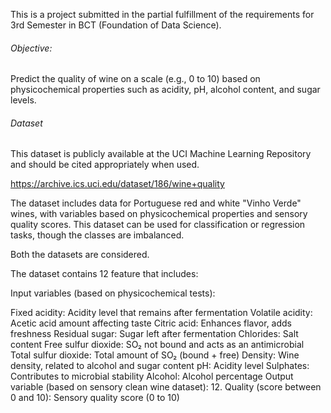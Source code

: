 This is a project submitted in the partial fulfillment of the requirements for 3rd Semester in BCT (Foundation of Data Science). 

<h6>Objective:</h6>
Predict the quality of wine on a scale (e.g., 0 to 10) based on physicochemical properties such as acidity, pH, alcohol content, and sugar levels.

<h6>Dataset</h6>
This dataset is publicly available at the UCI Machine Learning Repository and should be cited appropriately when used.

https://archive.ics.uci.edu/dataset/186/wine+quality

The dataset includes data for Portuguese red and white "Vinho Verde" wines, with variables based on physicochemical properties and sensory quality scores. This dataset can be used for classification or regression tasks, though the classes are imbalanced.

Both the datasets are considered.

The dataset contains 12 feature that includes:

Input variables (based on physicochemical tests):

Fixed acidity: Acidity level that remains after fermentation
Volatile acidity: Acetic acid amount affecting taste
Citric acid: Enhances flavor, adds freshness
Residual sugar: Sugar left after fermentation
Chlorides: Salt content
Free sulfur dioxide: SO₂ not bound and acts as an antimicrobial
Total sulfur dioxide: Total amount of SO₂ (bound + free)
Density: Wine density, related to alcohol and sugar content
pH: Acidity level
Sulphates: Contributes to microbial stability
Alcohol: Alcohol percentage
Output variable (based on sensory clean wine dataset):
12. Quality (score between 0 and 10): Sensory quality score (0 to 10)

